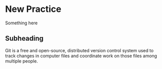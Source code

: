 # New Practice

Something here

## Subheading

Git is a free and open-source, distributed version control system used to track changes in computer files and coordinate work on those files among multiple people.